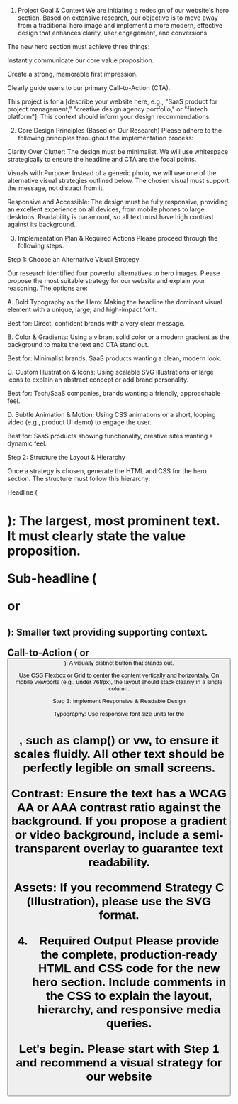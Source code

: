 1. Project Goal & Context
We are initiating a redesign of our website's hero section. Based on extensive research, our objective is to move away from a traditional hero image and implement a more modern, effective design that enhances clarity, user engagement, and conversions.

The new hero section must achieve three things:

Instantly communicate our core value proposition.

Create a strong, memorable first impression.

Clearly guide users to our primary Call-to-Action (CTA).

This project is for a [describe your website here, e.g., "SaaS product for project management," "creative design agency portfolio," or "fintech platform"]. This context should inform your design recommendations.

2. Core Design Principles (Based on Our Research)
Please adhere to the following principles throughout the implementation process:

Clarity Over Clutter: The design must be minimalist. We will use whitespace strategically to ensure the headline and CTA are the focal points.

Visuals with Purpose: Instead of a generic photo, we will use one of the alternative visual strategies outlined below. The chosen visual must support the message, not distract from it.

Responsive and Accessible: The design must be fully responsive, providing an excellent experience on all devices, from mobile phones to large desktops. Readability is paramount, so all text must have high contrast against its background.

3. Implementation Plan & Required Actions
Please proceed through the following steps.

Step 1: Choose an Alternative Visual Strategy

Our research identified four powerful alternatives to hero images. Please propose the most suitable strategy for our website and explain your reasoning. The options are:

A. Bold Typography as the Hero: Making the headline the dominant visual element with a unique, large, and high-impact font.

Best for: Direct, confident brands with a very clear message.

B. Color & Gradients: Using a vibrant solid color or a modern gradient as the background to make the text and CTA stand out.

Best for: Minimalist brands, SaaS products wanting a clean, modern look.

C. Custom Illustration & Icons: Using scalable SVG illustrations or large icons to explain an abstract concept or add brand personality.

Best for: Tech/SaaS companies, brands wanting a friendly, approachable feel.

D. Subtle Animation & Motion: Using CSS animations or a short, looping video (e.g., product UI demo) to engage the user.

Best for: SaaS products showing functionality, creative sites wanting a dynamic feel.

Step 2: Structure the Layout & Hierarchy

Once a strategy is chosen, generate the HTML and CSS for the hero section. The structure must follow this hierarchy:

Headline (<h1>): The largest, most prominent text. It must clearly state the value proposition.

Sub-headline (<p> or <h2>): Smaller text providing supporting context.

Call-to-Action (<a> or <button>): A visually distinct button that stands out.

Use CSS Flexbox or Grid to center the content vertically and horizontally. On mobile viewports (e.g., under 768px), the layout should stack cleanly in a single column.

Step 3: Implement Responsive & Readable Design

Typography: Use responsive font size units for the <h1>, such as clamp() or vw, to ensure it scales fluidly. All other text should be perfectly legible on small screens.

Contrast: Ensure the text has a WCAG AA or AAA contrast ratio against the background. If you propose a gradient or video background, include a semi-transparent overlay to guarantee text readability.

Assets: If you recommend Strategy C (Illustration), please use the SVG format.

4. Required Output
Please provide the complete, production-ready HTML and CSS code for the new hero section. Include comments in the CSS to explain the layout, hierarchy, and responsive media queries.

Let's begin. Please start with Step 1 and recommend a visual strategy for our website